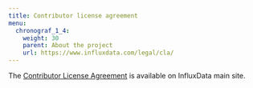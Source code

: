 ```yaml
---
title: Contributor license agreement
menu:
  chronograf_1_4:
    weight: 30
    parent: About the project
    url: https://www.influxdata.com/legal/cla/
---
```


The [Contributor License Agreement](https://www.influxdata.com/legal/cla/) is available on InfluxData main site.
